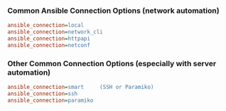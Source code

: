 
### Common Ansible Connection Options (network automation)

```ini
ansible_connection=local
ansible_connection=network_cli
ansible_connection=httpapi
ansible_connection=netconf
```

### Other Common Connection Options (especially with server automation)

```ini
ansible_connection=smart     (SSH or Paramiko)
ansible_connection=ssh
ansible_connection=paramiko
```
